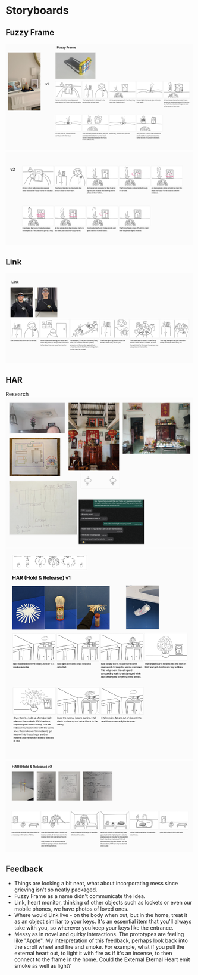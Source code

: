 # Storyboards

## Fuzzy Frame
![](images/Fuzzy_Frame_Storyboard_1.png)
![](images/Fuzzy_Frame_Storyboard_2.png)

## Link
![](images/Link_Storyboard_1.png)

## HAR

Research
![](images/HAR_Research.png)
![](images/HAR_v1_storyboard.png)
![](images/HAR_v2_Storyboard.png)

## Feedback
- Things are looking a bit neat, what about incorporating mess since grieving isn't so neatly packaged.
- Fuzzy Frame as a name didn't communicate the idea.
- Link, heart monitor, thinking of other objects such as lockets or even our mobile phones, we have photos of loved ones. 
- Where would Link live - on the body when out, but in the home, treat it as an object similiar to your keys. It's an essential item that you'll always take with you, so wherever you keep your keys like the entrance.
- Messy as in novel and quirky interactions. The prototypes are feeling like "Apple". My interpretation of this feedback, perhaps look back into the scroll wheel and fire and smoke. For example, what if you pull the external heart out, to light it with fire as if it's an incense, to then connect to the frame in the home. Could the External Eternal Heart emit smoke as well as light? 